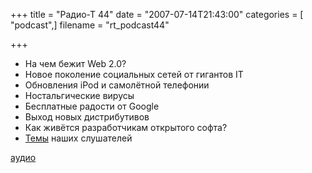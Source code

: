 +++
title = "Радио-Т 44"
date = "2007-07-14T21:43:00"
categories = [ "podcast",]
filename = "rt_podcast44"

+++

- На чем бежит Web 2.0?
- Новое поколение социальных сетей от гигантов IT
- Обновления iPod и самолётной телефонии
- Ностальгические вирусы
- Бесплатные радости от Google
- Выход новых дистрибутивов
- Как живётся разработчикам открытого софта?
- [Темы](http://radio-t.com/index.php/2007/07/02/temyi-dlya-43/#comments) наших слушателей

[аудио](http://cdn.radio-t.com/rt_podcast44.mp3)
<audio src="http://cdn.radio-t.com/rt_podcast44.mp3" preload="none"></audio>